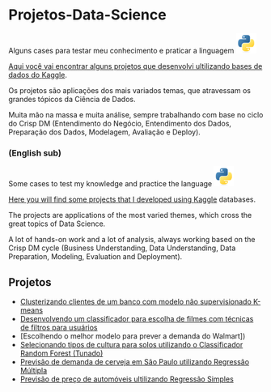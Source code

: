 # Projetos-Data-Science
Alguns cases para testar meu conhecimento e praticar a linguagem  </a> <a href="https://www.python.org" target="_blank" rel="noreferrer"> <img src="https://raw.githubusercontent.com/devicons/devicon/master/icons/python/python-original.svg" alt="python" width="40" height="40"/>  

Aqui você vai encontrar alguns projetos que desenvolvi ultilizando bases de dados do [Kaggle](https://www.kaggle.com/). 

Os projetos são aplicações dos mais variados temas, que atravessam os grandes tópicos da Ciência de Dados. 

Muita mão na massa e muita análise, sempre trabalhando com base no ciclo do Crisp DM (Entendimento do Negócio, Entendimento dos Dados, Preparação dos Dados, Modelagem, Avaliação e Deploy). 

### (English sub)

Some cases to test my knowledge and practice the language </a> <a href="https://www.python.org" target="_blank" rel="noreferrer"> <img src="https://raw.githubusercontent.com/devicons/devicon/master/icons/python/python-original.svg" alt="python" width="40" height="40"/>  

Here you will find some projects that I developed using [Kaggle](https://www.kaggle.com/) databases.

The projects are applications of the most varied themes, which cross the great topics of Data Science.

A lot of hands-on work and a lot of analysis, always working based on the Crisp DM cycle (Business Understanding, Data Understanding, Data Preparation, Modeling, Evaluation and Deployment).

## Projetos

* [Clusterizando clientes de um banco com modelo não supervisionado K-means]()
* [Desenvolvendo um classificador para escolha de filmes com técnicas de filtros para usuários](https://github.com/Luiz-Faro/Projetos-Data-Science/blob/main/Classificador_de_filmes_com_tecnicas_de_filtros_para_usuarios.ipynb)  
* [Escolhendo o melhor modelo para prever a demanda do Walmart])
* [Selecionando tipos de cultura para solos utilizando o Classificador Random Forest (Tunado)]()
* [Previsão de demanda de cerveja em São Paulo utilizando Regressão Múltipla]()
* [Previsão de preço de automóveis ultilizando Regressão Simples]()



